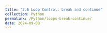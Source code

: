 ```yaml
---
title: "3.6 Loop Control: break and continue"
collection: Python
permalink: /Python/loops-break-continue/
date: 2024-09-08
---
```

